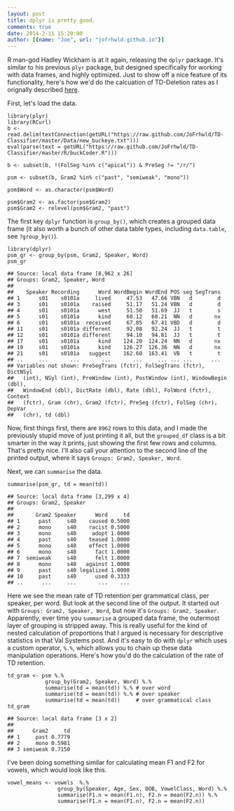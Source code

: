 ```yaml
---
layout: post
title: dplyr is pretty good.
comments: true
date: 2014-2-11 15:20:00 
author: [{name: "Joe", url: "jofrhwld.github.io"}]
---
```


R man-god Hadley Wickham is at it again, releasing the ```dplyr``` package.
It's similar to his previous ```plyr``` package, but designed specifically for working with data frames, and highly optimized.
Just to show off a nice feature of its functionality, here's how we'd do the calcuation of TD-Deletion rates as I orignally described [here](http://val-systems.blogspot.co.uk/2012/05/on-calculating-exponents.html).

First, let's load the data.


<pre><code class="prettyprint ">library(plyr)
library(RCurl)
b &lt;- read.delim(textConnection(getURL(&quot;https://raw.github.com/JoFrhwld/TD-Classifier/master/Data/new_buckeye.txt&quot;)))
eval(parse(text = getURL(&quot;https://raw.github.com/JoFrhwld/TD-Classifier/master/R/buckCoder.R&quot;)))

b &lt;- subset(b, !(FolSeg %in% c(&quot;apical&quot;)) &amp; PreSeg != &quot;/r/&quot;)

psm &lt;- subset(b, Gram2 %in% c(&quot;past&quot;, &quot;semiweak&quot;, &quot;mono&quot;))

psm$Word &lt;- as.character(psm$Word)

psm$Gram2 &lt;- as.factor(psm$Gram2)
psm$Gram2 &lt;- relevel(psm$Gram2, &quot;past&quot;)</code></pre>



The first key ```dplyr``` function is ```group_by()```, which creates a grouped data frame (it also worth a bunch of other data table types, including ```data.table```, see ```?group_by()```).

<pre><code class="prettyprint ">library(dplyr)
psm_gr &lt;- group_by(psm, Gram2, Speaker, Word)
psm_gr</code></pre>



<pre><code>## Source: local data frame [8,962 x 26]
## Groups: Gram2, Speaker, Word
## 
##    Speaker Recording      Word WordBegin WordEnd POS seg SegTrans
## 1      s01    s0101a     lived     47.53   47.66 VBN   d        d
## 3      s01    s0101a    raised     51.17   51.24 VBN   d        d
## 4      s01    s0101a      west     51.50   51.69  JJ   t        s
## 5      s01    s0101a      kind     60.12   60.21  NN   d       nx
## 6      s01    s0101a  received     67.05   67.41 VBD   d        d
## 11     s01    s0101a different     92.08   92.24  JJ   t        t
## 12     s01    s0101a different     94.10   94.81  JJ   t        t
## 17     s01    s0101a      kind    124.20  124.24  NN   d       nx
## 19     s01    s0101a      kind    126.27  126.36  NN   d       nx
## 21     s01    s0101a   suggest    162.60  163.41  VB   t        t
## ..     ...       ...       ...       ...     ... ... ...      ...
## Variables not shown: PreSegTrans (fctr), FolSegTrans (fctr), DictNSyl
##   (int), NSyl (int), PreWindow (int), PostWindow (int), WindowBegin (dbl),
##   WindowEnd (dbl), DictRate (dbl), Rate (dbl), FolWord (fctr), Context
##   (fctr), Gram (chr), Gram2 (fctr), PreSeg (fctr), FolSeg (chr), DepVar
##   (chr), td (dbl)
</code></pre>


Now, first things first, there are ``8962`` rows to this data, and I made the previously stupid move of just printing it all, but the ```grouped_df``` class is a bit smarter in the way it prints, just showing the first few rows and columns. That's pretty nice.
I'll also call your attention to the second line of the printed output, where it says ```Groups: Gram2, Speaker, Word```.

Next, we can ```summarise``` the data.


<pre><code class="prettyprint ">summarise(psm_gr, td = mean(td))</code></pre>



<pre><code>## Source: local data frame [3,299 x 4]
## Groups: Gram2, Speaker
## 
##       Gram2 Speaker      Word     td
## 1      past     s40    caused 0.5000
## 2      mono     s40    racist 0.5000
## 3      mono     s40     adopt 1.0000
## 4      past     s40    teased 1.0000
## 5      mono     s40    effect 1.0000
## 6      mono     s40      fact 1.0000
## 7  semiweak     s40      felt 1.0000
## 8      mono     s40   against 1.0000
## 9      past     s40 legalized 1.0000
## 10     past     s40      used 0.3333
## ..      ...     ...       ...    ...
</code></pre>


Here we see the mean rate of TD retention per grammatical class, per speaker, per word. 
But look at the second line of the output.
It started out with ```Groups: Gram2, Speaker, Word```, but now it's ```Groups: Gram2, Speaker```.
Apparently, ever time you ```summarise``` a grouped data frame, the outermost layer of grouping is stripped away.
This is really useful for the kind of nested calculation of proportions that I argued is necessary for descriptive statistics in that Val Systems post.
And it's easy to do with ```dplyr``` which uses a custom operator, ```%.%```, which allows you to chain up these data manipulation operations.
Here's how you'd do the calculation of the rate of TD retention.



<pre><code class="prettyprint ">td_gram &lt;- psm %.% 
            group_by(Gram2, Speaker, Word) %.% 
            summarise(td = mean(td)) %.% # over word
            summarise(td = mean(td)) %.% # over speaker
            summarise(td = mean(td))     # over grammatical class
td_gram</code></pre>



<pre><code>## Source: local data frame [3 x 2]
## 
##      Gram2     td
## 1     past 0.7779
## 2     mono 0.5981
## 3 semiweak 0.7150
</code></pre>


I've been doing something similar for calculating mean F1 and F2 for vowels, which would look like this.


<pre><code class="prettyprint ">vowel_means &lt;- vowels  %.%
                group_by(Speaker, Age, Sex, DOB, VowelClass, Word) %.%
                summarise(F1.n = mean(F1.n), F2.n = mean(F2.n)) %.%  
                summarise(F1.n = mean(F1.n), F2.n = mean(F2.n))</code></pre>

